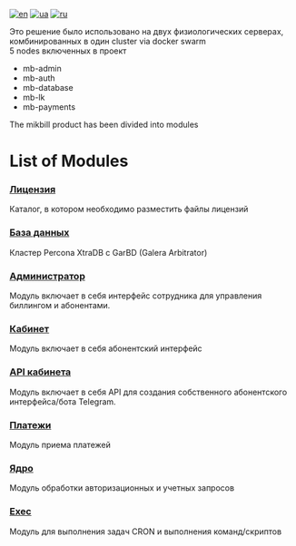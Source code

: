 [![en](https://img.shields.io/badge/lang-en-red.svg)](README.md)
[![ua](https://img.shields.io/badge/lang-ua-yellow.svg)](README.ua.md)
[![ru](https://img.shields.io/badge/lang-ru-blue.svg)](README.ru.md)

Это решение было использовано на двух физиологических серверах, комбинированных в один cluster via docker swarm<br>
5 nodes включенных в проект
   + mb-admin
   + mb-auth
   + mb-database
   + mb-lk
   + mb-payments

The mikbill product has been divided into modules

# List of Modules

### [Лицензия](license/README.md)
Каталог, в котором необходимо разместить файлы лицензий

### [База данных](database/README.md)
Кластер Percona XtraDB с GarBD (Galera Arbitrator)

### [Администратор](admin/README.md)
Модуль включает в себя интерфейс сотрудника для управления биллингом и абонентами.

### [Кабинет](кабинет/README.md)
Модуль включает в себя абонентский интерфейс

### [API кабинета](cabinet_api/README.md)
Модуль включает в себя API для создания собственного абонентского интерфейса/бота Telegram.

### [Платежи](платежи/README.md)
Модуль приема платежей

### [Ядро](kernel/README.md)
Модуль обработки авторизационных и учетных запросов

### [Exec](exec/README.md)
Модуль для выполнения задач CRON и выполнения команд/скриптов
